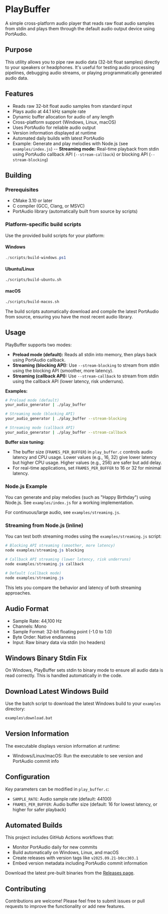 # PlayBuffer

A simple cross-platform audio player that reads raw float audio samples from stdin and plays them through the default audio output device using PortAudio.

## Purpose

This utility allows you to pipe raw audio data (32-bit float samples) directly to your speakers or headphones. It's useful for testing audio processing pipelines, debugging audio streams, or playing programmatically generated audio data.

## Features

- Reads raw 32-bit float audio samples from standard input
- Plays audio at 44.1 kHz sample rate
- Dynamic buffer allocation for audio of any length
- Cross-platform support (Windows, Linux, macOS)
- Uses PortAudio for reliable audio output
- Version information displayed at runtime
- Automated daily builds with latest PortAudio
- Example: Generate and play melodies with Node.js (see `examples/index.js`)
-- **Streaming mode:** Real-time playback from stdin using PortAudio callback API (`--stream-callback`) or blocking API (`--stream-blocking`)

## Building

### Prerequisites

- CMake 3.10 or later
- C compiler (GCC, Clang, or MSVC)
- PortAudio library (automatically built from source by scripts)

### Platform-specific build scripts

Use the provided build scripts for your platform:

#### Windows
```powershell
./scripts/build-windows.ps1
```

#### Ubuntu/Linux
```bash
./scripts/build-ubuntu.sh
```

#### macOS
```bash
./scripts/build-macos.sh
```

The build scripts automatically download and compile the latest PortAudio from source, ensuring you have the most recent audio library.

## Usage

PlayBuffer supports two modes:

- **Preload mode (default):** Reads all stdin into memory, then plays back using PortAudio callback.
- **Streaming (blocking API):** Use `--stream-blocking` to stream from stdin using the blocking API (smoother, more latency).
- **Streaming (callback API):** Use `--stream-callback` to stream from stdin using the callback API (lower latency, risk underruns).

**Examples:**
```bash
# Preload mode (default)
your_audio_generator | ./play_buffer

# Streaming mode (blocking API)
your_audio_generator | ./play_buffer --stream-blocking

# Streaming mode (callback API)
your_audio_generator | ./play_buffer --stream-callback
```

**Buffer size tuning:**
- The buffer size (`FRAMES_PER_BUFFER`) in `play_buffer.c` controls audio latency and CPU usage. Lower values (e.g., 16, 32) give lower latency but higher CPU usage. Higher values (e.g., 256) are safer but add delay.
- For real-time applications, set `FRAMES_PER_BUFFER` to 16 or 32 for minimal latency.



### Node.js Example

You can generate and play melodies (such as "Happy Birthday") using Node.js. See `examples/index.js` for a working implementation.

For continuous/large audio, see `examples/streaming.js`.

### Streaming from Node.js (inline)

You can test both streaming modes using the `examples/streaming.js` script:

```powershell
# Blocking API streaming (smoother, more latency)
node examples/streaming.js blocking

# Callback API streaming (lower latency, risk underruns)
node examples/streaming.js callback

# Default (callback mode)
node examples/streaming.js
```

This lets you compare the behavior and latency of both streaming approaches.



## Audio Format

- Sample Rate: 44,100 Hz
- Channels: Mono
- Sample Format: 32-bit floating point (-1.0 to 1.0)
- Byte Order: Native endianness
- Input: Raw binary data via stdin (no headers)

## Windows Binary Stdin Fix

On Windows, PlayBuffer sets stdin to binary mode to ensure all audio data is read correctly. This is handled automatically in the code.

## Download Latest Windows Build

Use the batch script to download the latest Windows build to your `examples` directory:

```cmd
examples\download.bat
```

## Version Information

The executable displays version information at runtime:

- Windows/Linux/macOS: Run the executable to see version and PortAudio commit info

## Configuration

Key parameters can be modified in `play_buffer.c`:

- `SAMPLE_RATE`: Audio sample rate (default: 44100)
- `FRAMES_PER_BUFFER`: Audio buffer size (default: 16 for lowest latency, or higher for safer playback)

## Automated Builds

This project includes GitHub Actions workflows that:

- Monitor PortAudio daily for new commits
- Build automatically on Windows, Linux, and macOS
- Create releases with version tags like `v2025.09.21-b0cc303.1`
- Embed version metadata including PortAudio commit information

Download the latest pre-built binaries from the [Releases page](https://github.com/lanly-dev/play-buffer/releases).

## Contributing

Contributions are welcome! Please feel free to submit issues or pull requests to improve the functionality or add new features.

